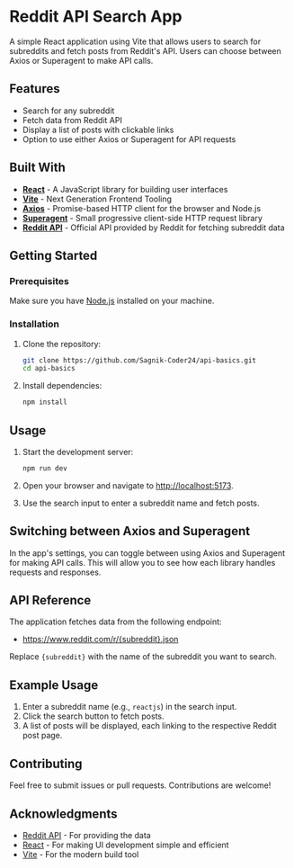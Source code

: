 # Reddit API Search App

A simple React application using Vite that allows users to search for subreddits and fetch posts from Reddit's API. Users can choose between Axios or Superagent to make API calls.

## Features

- Search for any subreddit
- Fetch data from Reddit API
- Display a list of posts with clickable links
- Option to use either Axios or Superagent for API requests

## Built With

- [**React**](https://reactjs.org/) - A JavaScript library for building user interfaces
- [**Vite**](https://vitejs.dev/) - Next Generation Frontend Tooling
- [**Axios**](https://axios-http.com/) - Promise-based HTTP client for the browser and Node.js
- [**Superagent**](https://visionmedia.github.io/superagent/) - Small progressive client-side HTTP request library
- [**Reddit API**](https://www.reddit.com/dev/api/) - Official API provided by Reddit for fetching subreddit data

## Getting Started

### Prerequisites

Make sure you have [Node.js](https://nodejs.org/) installed on your machine.

### Installation

1. Clone the repository:

   ```bash
   git clone https://github.com/Sagnik-Coder24/api-basics.git
   cd api-basics

   ```

2. Install dependencies:

   ```bash
   npm install
   ```

## Usage

1. Start the development server:

   ```bash
   npm run dev

   ```

2. Open your browser and navigate to [http://localhost:5173](http://localhost:5173).

3. Use the search input to enter a subreddit name and fetch posts.

## Switching between Axios and Superagent

In the app's settings, you can toggle between using Axios and Superagent for making API calls. This will allow you to see how each library handles requests and responses.

## API Reference

The application fetches data from the following endpoint:

- https://www.reddit.com/r/{subreddit}.json

Replace `{subreddit}` with the name of the subreddit you want to search.

## Example Usage

1. Enter a subreddit name (e.g., `reactjs`) in the search input.
2. Click the search button to fetch posts.
3. A list of posts will be displayed, each linking to the respective Reddit post page.

## Contributing

Feel free to submit issues or pull requests. Contributions are welcome!

## Acknowledgments

- [Reddit API](https://www.reddit.com/dev/api/) - For providing the data
- [React](https://reactjs.org/) - For making UI development simple and efficient
- [Vite](https://vitejs.dev/) - For the modern build tool
